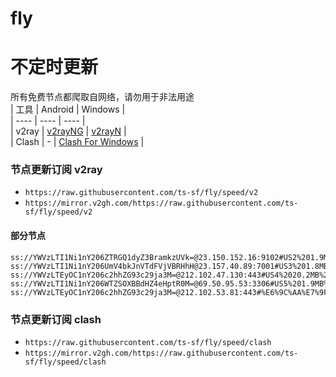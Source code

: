 # fly
# 不定时更新
所有免费节点都爬取自网络，请勿用于非法用途  
|  工具  | Android  | Windows  |  
|  ----  | ----   | ----  |  
| v2ray  | [v2rayNG](https://github.com/2dust/v2rayNG/releases) | [v2rayN](https://github.com/2dust/v2rayN/releases) |  
| Clash  | - | [Clash For Windows](https://github.com/2dust/clashN/releases) | 
  
### 节点更新订阅  v2ray
- `https://raw.githubusercontent.com/ts-sf/fly/speed/v2`  
- `https://mirror.v2gh.com/https://raw.githubusercontent.com/ts-sf/fly/speed/v2`  

#### 部分节点  
``` 
ss://YWVzLTI1Ni1nY206ZTRGQ1dyZ3BramkzUVk=@23.150.152.16:9102#US2%201.9MB%2Fs
ss://YWVzLTI1Ni1nY206UmV4bkJnVTdFVjVBRHhH@23.157.40.89:7001#US3%201.8MB%2Fs
ss://YWVzLTEyOC1nY206c2hhZG93c29ja3M=@212.102.47.130:443#US4%2020.2MB%2Fs
ss://YWVzLTI1Ni1nY206WTZSOXBBdHZ4eHptR0M=@69.50.95.53:3306#US5%201.9MB%2Fs
ss://YWVzLTEyOC1nY206c2hhZG93c29ja3M=@212.102.53.81:443#%E6%9C%AA%E7%9F%A54%2017.3MB%2Fs
```
### 节点更新订阅  clash
- `https://raw.githubusercontent.com/ts-sf/fly/speed/clash`  
- `https://mirror.v2gh.com/https://raw.githubusercontent.com/ts-sf/fly/speed/clash`  


